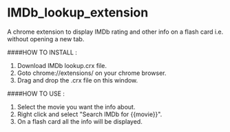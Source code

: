 # IMDb_lookup_extension
A chrome extension to display IMDb rating and other info on a flash card i.e. without opening a new tab.

####HOW TO INSTALL : 

1. Download IMDb lookup.crx file.
2. Goto chrome://extensions/ on your chrome browser.
3. Drag and drop the .crx file on this window.

####HOW TO USE :

1. Select the movie you want the info about.
2. Right click and select "Search IMDb for {{movie}}".
3. On a flash card all the info will be displayed.
